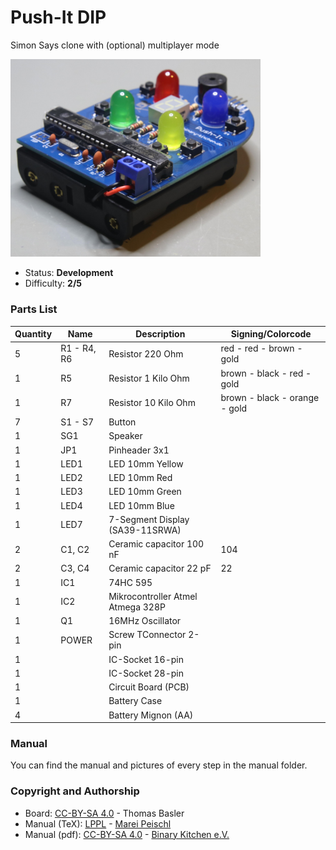 # Push-It DIP
Simon Says clone with (optional) multiplayer mode

<img src="manual/images/PushItDIP-V1_1_Complete.jpg" width=400px alt="Push-It DIP">

- Status: **Development**
- Difficulty: **2/5**

### Parts List

| Quantity | Name        | Description                        | Signing/Colorcode             |
|----------|-------------|------------------------------------|-------------------------------|
| 5        | R1 - R4, R6 | Resistor 220 Ohm                   | red - red - brown - gold      |
| 1        | R5          | Resistor 1 Kilo Ohm                | brown - black - red - gold    |
| 1        | R7          | Resistor 10 Kilo Ohm               | brown - black - orange - gold |
| 7        | S1 - S7     | Button                             |                               |
| 1        | SG1         | Speaker                            |                               |
| 1        | JP1         | Pinheader 3x1                      |                               |
| 1        | LED1        | LED 10mm Yellow                    |                               |
| 1        | LED2        | LED 10mm Red                       |                               |
| 1        | LED3        | LED 10mm Green                     |                               |
| 1        | LED4        | LED 10mm Blue                      |                               |
| 1        | LED7        | 7-Segment Display (SA39-11SRWA)    |                               |
| 2        | C1, C2      | Ceramic capacitor 100 nF           | 104                           |
| 2        | C3, C4      | Ceramic capacitor 22 pF            | 22                            |
| 1        | IC1         | 74HC 595                           |                               |
| 1        | IC2         | Mikrocontroller Atmel Atmega 328P  |                               |
| 1        | Q1          | 16MHz Oscillator                   |                               |
| 1        | POWER       | Screw TConnector 2-pin             |                               |
| 1        |             | IC-Socket 16-pin                   |                               |
| 1        |             | IC-Socket 28-pin                   |                               |
| 1        |             | Circuit Board (PCB)                |                               |
| 1        |             | Battery Case                       |                               |
| 4        |             | Battery Mignon (AA)                |                               |

### Manual
You can find the manual and pictures of every step in the manual folder.

### Copyright and Authorship
- Board: [CC-BY-SA 4.0](https://creativecommons.org/licenses/by-sa/4.0/) - Thomas Basler
- Manual (TeX): [LPPL](https://www.latex-project.org/lppl.txt) - [Marei Peischl](https://peitex.de)
- Manual (pdf): [CC-BY-SA 4.0](https://creativecommons.org/licenses/by-sa/4.0/) - [Binary Kitchen e.V.](https://www.binary-kitchen.de)
